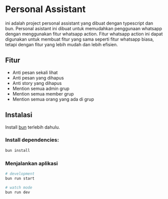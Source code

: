 # Personal Assistant

ini adalah project personal assistant yang dibuat dengan typescript dan bun.
Personal asistant ini dibuat untuk memudahkan penggunaan whatsapp dengan
menggunakan fitur whatsapp action. Fitur whatsapp action ini dapat digunakan
untuk membuat fitur yang sama seperti fitur whatsapp biasa, tetapi dengan fitur
yang lebih mudah dan lebih efisien.

## Fitur

- Anti pesan sekali lihat
- Anti pesan yang dihapus
- Anti story yang dihapus
- Mention semua admin grup
- Mention semua member grup
- Mention semua orang yang ada di grup

## Instalasi

Install [bun](https://bun.sh/docs/installation) terlebih dahulu.

### Install dependencies:

```bash
bun install
```

### Menjalankan aplikasi

```bash
# development
bun run start

# watch mode
bun run dev
```
